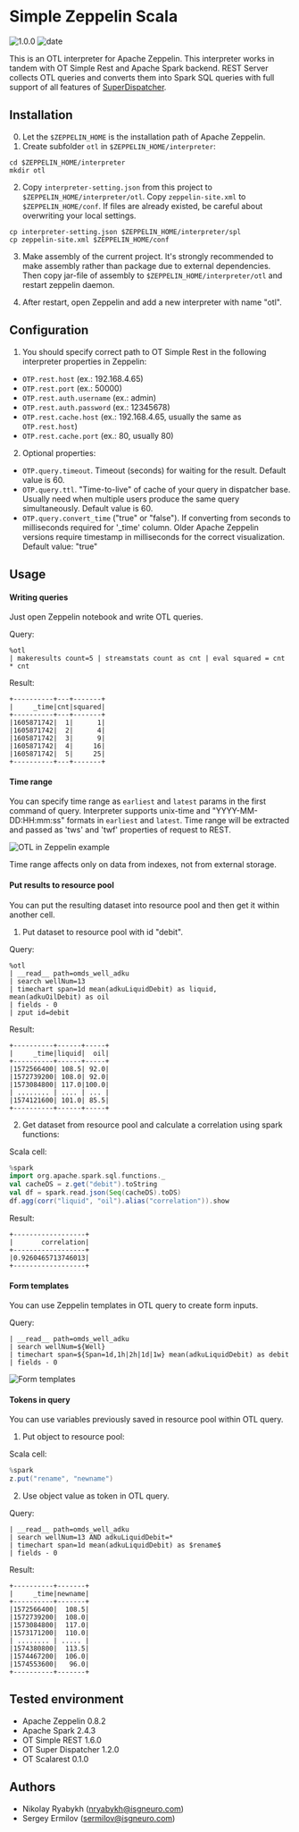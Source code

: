 # Simple Zeppelin Scala

![1.0.0](https://img.shields.io/badge/version-1.0.0-brightgreen) ![date](https://img.shields.io/badge/release--date-17%20Jan%202022-brightgreen)

This is an OTL interpreter for Apache Zeppelin. This interpreter works in tandem with OT Simple Rest and Apache Spark backend. REST Server collects OTL queries and converts them into Spark SQL queries with full support of all features of [SuperDispatcher](https://github.com/ISGNeuro/dispatcher).

## Installation

0. Let the `$ZEPPELIN_HOME` is the installation path of Apache Zeppelin.
1. Create subfolder `otl` in `$ZEPPELIN_HOME/interpreter`:
```
cd $ZEPPELIN_HOME/interpreter
mkdir otl
```
2. Copy `interpreter-setting.json` from this project to `$ZEPPELIN_HOME/interpreter/otl`. Copy `zeppelin-site.xml` to `$ZEPPELIN_HOME/conf`. If files are already existed, be careful about overwriting your local settings.
```
cp interpreter-setting.json $ZEPPELIN_HOME/interpreter/spl
cp zeppelin-site.xml $ZEPPELIN_HOME/conf
```
3. Make assembly of the current project. It's strongly recommended to make assembly rather than package due to external dependencies. Then copy jar-file of assembly to `$ZEPPELIN_HOME/interpreter/otl` and restart zeppelin daemon.

4. After restart, open Zeppelin and add a new interpreter with name "otl".

## Configuration

1. You should specify correct path to OT Simple Rest in the following interpreter properties in Zeppelin:

- `OTP.rest.host` (ex.: 192.168.4.65)
- `OTP.rest.port` (ex.: 50000)
- `OTP.rest.auth.username` (ex.: admin)
- `OTP.rest.auth.password` (ex.: 12345678)
- `OTP.rest.cache.host` (ex.: 192.168.4.65, usually the same as `OTP.rest.host`)
- `OTP.rest.cache.port` (ex.: 80, usually 80)

2. Optional properties:

- `OTP.query.timeout`. Timeout (seconds) for waiting for the result. Default value is 60.
- `OTP.query.ttl`. "Time-to-live" of cache of your query in dispatcher base. Usually need when multiple users produce the same query simultaneously. Default value is 60.
- `OTP.query.convert_time` ("true" or "false"). If converting from seconds to milliseconds required for '_time' column. Older Apache Zeppelin versions require timestamp in milliseconds for the correct visualization. Default value: "true"

## Usage

#### Writing queries

Just open Zeppelin notebook and write OTL queries.

Query:
```
%otl
| makeresults count=5 | streamstats count as cnt | eval squared = cnt * cnt
```
Result:
```
+----------+---+-------+
|     _time|cnt|squared|
+----------+---+-------+
|1605871742|  1|      1|
|1605871742|  2|      4|
|1605871742|  3|      9|
|1605871742|  4|     16|
|1605871742|  5|     25|
+----------+---+-------+
```

#### Time range

You can specify time range as `earliest` and `latest` params in the first command of query. Interpreter supports unix-time and "YYYY-MM-DD:HH:mm:ss" formats in `earliest` and `latest`. Time range will be extracted and passed as 'tws' and 'twf' properties of request to REST.

![OTL in Zeppelin example](img-example-timestamp.png)

Time range affects only on data from indexes, not from external storage.

#### Put results to resource pool

You can put the resulting dataset into resource pool and then get it within another cell.

1. Put dataset to resource pool with id "debit".

Query:
```
%otl
| __read__ path=omds_well_adku
| search wellNum=13
| timechart span=1d mean(adkuLiquidDebit) as liquid, mean(adkuOilDebit) as oil
| fields - 0
| zput id=debit
```
Result:
```
+----------+------+-----+
|     _time|liquid|  oil|
+----------+------+-----+
|1572566400| 108.5| 92.0|
|1572739200| 108.0| 92.0|
|1573084800| 117.0|100.0|
| ........ | .... | ... |
|1574121600| 101.0| 85.5|
+----------+------+-----+
```

2. Get dataset from resource pool and calculate a correlation using spark functions:

Scala cell:
```scala
%spark
import org.apache.spark.sql.functions._
val cacheDS = z.get("debit").toString
val df = spark.read.json(Seq(cacheDS).toDS)
df.agg(corr("liquid", "oil").alias("correlation")).show
```
Result:
```
+------------------+
|       correlation|
+------------------+
|0.9260465713746013|
+------------------+
```

#### Form templates

You can use Zeppelin templates in OTL query to create form inputs.

Query:
```
| __read__ path=omds_well_adku
| search wellNum=${Well}
| timechart span=${Span=1d,1h|2h|1d|1w} mean(adkuLiquidDebit) as debit
| fields - 0
```

![Form templates](img-templates.png)

#### Tokens in query

You can use variables previously saved in resource pool within OTL query.

1. Put object to resource pool:

Scala cell:
```scala
%spark
z.put("rename", "newname")
```

2. Use object value as token in OTL query.

Query:
```
| __read__ path=omds_well_adku
| search wellNum=13 AND adkuLiquidDebit=*
| timechart span=1d mean(adkuLiquidDebit) as $rename$
| fields - 0
```
Result:
```
+----------+-------+
|     _time|newname|
+----------+-------+
|1572566400|  108.5|
|1572739200|  108.0|
|1573084800|  117.0|
|1573171200|  110.0|
| ........ | ..... |
|1574380800|  113.5|
|1574467200|  106.0|
|1574553600|   96.0|
+----------+-------+
```

## Tested environment
- Apache Zeppelin 0.8.2
- Apache Spark 2.4.3
- OT Simple REST 1.6.0
- OT Super Dispatcher 1.2.0
- OT Scalarest 0.1.0

## Authors

- Nikolay Ryabykh (nryabykh@isgneuro.com)
- Sergey Ermilov (sermilov@isgneuro.com)